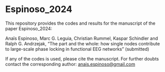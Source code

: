# Espinoso_2024
This repository provides the codes and results for the manuscript of the paper Espinoso_2024:

Anaïs Espinoso, Marc G. Leguia, Christian Rummel, Kaspar Schindler and Ralph G. Andrzejak, “The part and the whole: how single nodes contribute to large-scale phase locking in functional EEG networks” (submitted)


If any of the codes is used, please cite the manuscript. For further doubts contact the corresponding author: anais.espinoso@gmail.com
